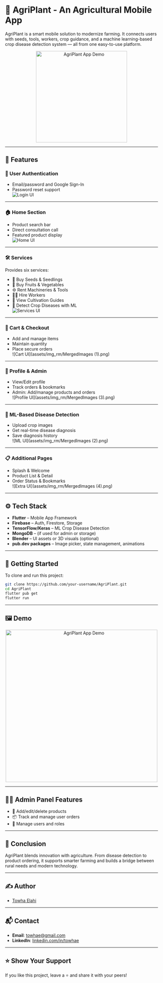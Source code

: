 # 🌾 AgriPlant - An Agricultural Mobile App

AgriPlant is a smart mobile solution to modernize farming. It connects users with seeds, tools, workers, crop guidance, and a machine learning-based crop disease detection system — all from one easy-to-use platform.

<p align="center">
  <img src="demo/agriplant_demo.gif" alt="AgriPlant App Demo" width="300"/>  
  <!-- Replace with actual GIF or image -->
</p>

---

## 📲 Features

### 🔐 User Authentication
- Email/password and Google Sign-In
- Password reset support  
  ![Login UI](assets/img_rm/MergedImages.png)

---

### 🏠 Home Section
- Product search bar  
- Direct consultation call  
- Featured product display  
  ![Home UI](assets/img_rm/img44.jpg)

---

### 🛠 Services
Provides six services:
- 🌱 Buy Seeds & Seedlings  
- 🍎 Buy Fruits & Vegetables  
- ⚙️ Rent Machineries & Tools  
- 🧑‍🌾 Hire Workers  
- 📘 View Cultivation Guides  
- 🧪 Detect Crop Diseases with ML  
  ![Services UI](assets/img_rm/img01.jpg)

---

### 🛒 Cart & Checkout
- Add and manage items  
- Maintain quantity  
- Place secure orders  
  ![Cart UI](assets/img_rm/MergedImages (1).png)

---

### 👤 Profile & Admin
- View/Edit profile  
- Track orders & bookmarks  
- Admin: Add/manage products and orders  
  ![Profile UI](assets/img_rm/MergedImages (3).png)

---

### 🧠 ML-Based Disease Detection
- Upload crop images  
- Get real-time disease diagnosis  
- Save diagnosis history  
  ![ML UI](assets/img_rm/MergedImages (2).png)

---

### 📋 Additional Pages
- Splash & Welcome  
- Product List & Detail  
- Order Status & Bookmarks  
  ![Extra UI](assets/img_rm/MergedImages (4).png)

---

## ⚙️ Tech Stack

- **Flutter** – Mobile App Framework  
- **Firebase** – Auth, Firestore, Storage  
- **TensorFlow/Keras** – ML Crop Disease Detection  
- **MongoDB** – (if used for admin or storage)  
- **Blender** – UI assets or 3D visuals (optional)  
- **pub.dev packages** – Image picker, state management, animations

---

## 🚀 Getting Started

To clone and run this project:

```bash
git clone https://github.com/your-username/AgriPlant.git
cd AgriPlant
flutter pub get
flutter run
```

---

## 🖼️ Demo

<p align="center">
  <img src="demo/feature_flow.gif" alt="AgriPlant App Demo" width="500"/>
  <!-- Replace 'feature_flow.gif' with your actual demo filename -->
</p>

---

## 👨‍💼 Admin Panel Features

- 🧾 Add/edit/delete products  
- 📦 Track and manage user orders  
- 👥 Manage users and roles

---

## 📌 Conclusion

AgriPlant blends innovation with agriculture. From disease detection to product ordering, it supports smarter farming and builds a bridge between rural needs and modern technology.

---

## ✍️ Author

- [Towha Elahi](https://github.com/towhaEL)

---

## 📬 Contact

- **Email**: [towhae@gmail.com](mailto:towhae@gmail.com)  
- **LinkedIn**: [linkedin.com/in/towhae](https://www.linkedin.com/in/towhae)

---

## ⭐ Show Your Support

If you like this project, leave a ⭐ and share it with your peers!
